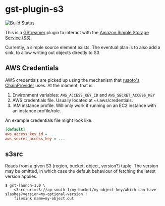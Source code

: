 # gst-plugin-s3

[![Build Status](https://travis-ci.org/ford-prefect/gst-plugin-s3.svg?branch=master)](https://travis-ci.org/ford-prefect/gst-plugin-s3)

This is a [GStreamer](https://gstreamer.freedesktop.org/) plugin to interact
with the [Amazon Simple Storage Service (S3)](https://aws.amazon.com/s3/).

Currently, a simple source element exists. The eventual plan is to also add a
sink, to allow writing out objects directly to S3.

## AWS Credentials

AWS credentials are picked up using the mechanism that
[rusoto's ChainProvider](http://rusoto.github.io/rusoto/rusoto/struct.ChainProvider.html)
uses. At the moment, that is:

 1. Environment variables: `AWS_ACCESS_KEY_ID` and `AWS_SECRET_ACCESS_KEY`
 2. AWS credentials file. Usually located at ~/.aws/credentials.
 3. IAM instance profile. Will only work if running on an EC2 instance with an instance profile/role.

An example credentials file might look like:

```ini
[default]
aws_access_key_id = ...
aws_secret_access_key = ...
```

## s3src

Reads from a given S3 (region, bucket, object, version?) tuple. The version may
be omitted, in which case the default behaviour of fetching the latest version
applies.

```
$ gst-launch-1.0 \
    s3src uri=s3://ap-south-1/my-bucket/my-object-key/which-can-have-slashes?version=my-optional-version !
    filesink name=my-object.out
```
